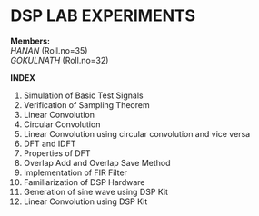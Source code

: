 # **DSP LAB EXPERIMENTS**

**Members:**<br>
*HANAN* (Roll.no=35)<br>
*GOKULNATH* (Roll.no=32)

**INDEX**

1.	Simulation of Basic Test Signals		
2.	Verification of Sampling Theorem		
3.	Linear Convolution		
4.	Circular Convolution		
5.	Linear Convolution using circular convolution and vice versa		
6.	DFT and IDFT		
7.	Properties of DFT		
8.	Overlap Add and Overlap Save Method		
9.	Implementation of FIR Filter		
10.	Familiarization of DSP Hardware		
11.	Generation of sine wave using DSP Kit		
12.	Linear Convolution using DSP Kit		




